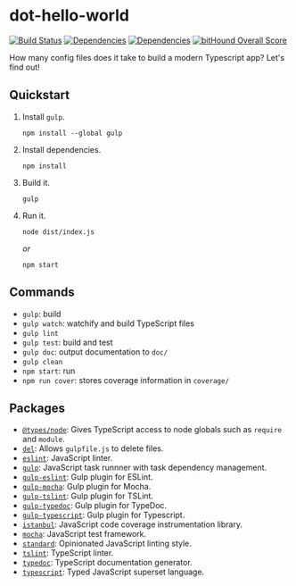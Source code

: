 # dot-hello-world

[![Build Status](https://travis-ci.org/dpyro/dot-hello-world.svg?branch=master)](https://travis-ci.org/dpyro/dot-hello-world)
[![Dependencies](https://david-dm.org/dpyro/dot-hello-world/status.svg)](https://david-dm.org/dpyro/dot-hello-world)
[![Dependencies](https://david-dm.org/dpyro/dot-hello-world/dev-status.svg)](https://david-dm.org/dpyro/dot-hello-world)
[![bitHound Overall Score](https://www.bithound.io/github/dpyro/dot-hello-world/badges/score.svg)](https://www.bithound.io/github/dpyro/dot-hello-world)

How many config files does it take to build a modern Typescript app?
Let's find out!

## Quickstart

1. Install `gulp`.

    ```shell
    npm install --global gulp
    ```

1. Install dependencies.

    ```shell
    npm install
    ```

1. Build it.

    ```shell
    gulp
    ```

1. Run it.

    ```shell
    node dist/index.js
    ```

    *or*

    ```shell
    npm start
    ```

## Commands

- `gulp`: build
- `gulp watch`: watchify and build TypeScript files
- `gulp lint`
- `gulp test`: build and test
- `gulp doc`: output documentation to `doc/`
- `gulp clean`
- `npm start`: run
- `npm run cover`: stores coverage information in `coverage/`

## Packages

- [`@types/node`](https://www.npmjs.com/package/@types/node): Gives TypeScript access to node globals such as `require` and `module`.
- [`del`](https://www.npmjs.com/package/del): Allows `gulpfile.js` to delete files.
- [`eslint`](https://www.npmjs.com/package/eslint): JavaScript linter.
- [`gulp`](https://www.npmjs.com/package/gulp): JavaScript task runnner with task dependency management.
- [`gulp-eslint`](https://www.npmjs.com/package/gulp-eslint): Gulp plugin for ESLint.
- [`gulp-mocha`](https://www.npmjs.com/package/gulp-mocha): Gulp plugin for Mocha.
- [`gulp-tslint`](https://www.npmjs.com/package/gulp-tslint): Gulp plugin for TSLint.
- [`gulp-typedoc`](https://www.npmjs.com/package/typedoc): Gulp plugin for TypeDoc.
- [`gulp-typescript`](https://www.npmjs.com/package/typescript): Gulp plugin for Typescript.
- [`istanbul`](https://www.npmjs.com/package/istanbul): JavaScript code coverage instrumentation library.
- [`mocha`](https://www.npmjs.com/package/mocha): JavaScript test framework.
- [`standard`](https://www.npmjs.com/package/standard): Opinionated JavaScript linting style.
- [`tslint`](https://www.npmjs.com/package/tslint): TypeScript linter.
- [`typedoc`](https://www.npmjs.com/package/typedoc): TypeScript documentation generator.
- [`typescript`](https://www.npmjs.com/package/typescript): Typed JavaScript superset language.
